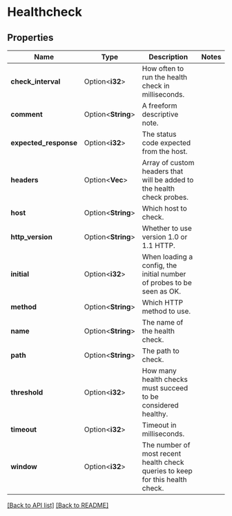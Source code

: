 # Healthcheck

## Properties

Name | Type | Description | Notes
------------ | ------------- | ------------- | -------------
**check_interval** | Option<**i32**> | How often to run the health check in milliseconds. | 
**comment** | Option<**String**> | A freeform descriptive note. | 
**expected_response** | Option<**i32**> | The status code expected from the host. | 
**headers** | Option<**Vec<String>**> | Array of custom headers that will be added to the health check probes. | 
**host** | Option<**String**> | Which host to check. | 
**http_version** | Option<**String**> | Whether to use version 1.0 or 1.1 HTTP. | 
**initial** | Option<**i32**> | When loading a config, the initial number of probes to be seen as OK. | 
**method** | Option<**String**> | Which HTTP method to use. | 
**name** | Option<**String**> | The name of the health check. | 
**path** | Option<**String**> | The path to check. | 
**threshold** | Option<**i32**> | How many health checks must succeed to be considered healthy. | 
**timeout** | Option<**i32**> | Timeout in milliseconds. | 
**window** | Option<**i32**> | The number of most recent health check queries to keep for this health check. | 

[[Back to API list]](../README.md#documentation-for-api-endpoints) [[Back to README]](../README.md)


